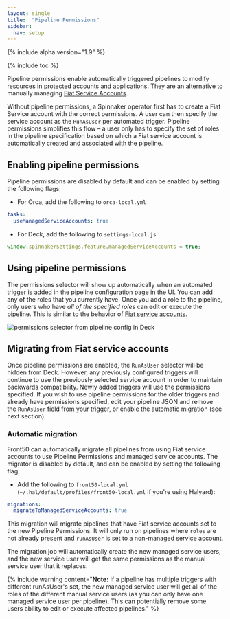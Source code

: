 ```yaml
---
layout: single
title:  "Pipeline Permissions"
sidebar:
  nav: setup
---
```


{% include alpha version="1.9" %}

{% include toc %}

Pipeline permissions enable automatically triggered pipelines to modify
resources in protected accounts and applications. They are an alternative
to manually managing [Fiat Service Accounts](../service-accounts/).

Without pipeline permissions, a Spinnaker operator first has to create a
Fiat Service account with the correct permissions. A user can then specify the
service account as the `RunAsUser` per automated trigger. Pipeline permissions
simplifies this flow – a user only has to specify the set of roles in the
pipeline specification based on which a Fiat service account is automatically
created and associated with the pipeline.

## Enabling pipeline permissions

Pipeline permissions are disabled by default and can be enabled by
setting the following flags:

* For Orca, add the following to  `orca-local.yml`

```yaml
tasks:
  useManagedServiceAccounts: true
```

* For Deck, add the following to `settings-local.js`

```js
window.spinnakerSettings.feature.managedServiceAccounts = true;
```

## Using pipeline permissions
The permissions selector will show up automatically when an automated trigger
is added in the pipeline configuration page in the UI. You can add any of the
roles that you currently have. Once you add a role to the pipeline, only users
who have _all of the specified roles_ can edit or execute the pipeline.
This is similar to the behavior of
[Fiat service accounts](../service-accounts#service-account-roles).

![permissions selector from pipeline config in Deck](permissions-selector.png)

## Migrating from Fiat service accounts

Once pipeline permissions are enabled, the `RunAsUser` selector will be hidden
from Deck. However, any previously configured triggers will continue to use
the previously selected service account in order to maintain backwards
compatibility. Newly added triggers will use the permissions specified. If you
wish to use pipeline permissions for the older triggers and already have
permissions specified, edit your pipeline JSON and remove the `RunAsUser` field
from your trigger, or enable the automatic migration (see next section).

### Automatic migration

Front50 can automatically migrate all pipelines from using Fiat service accounts to
use Pipeline Permissions and managed service accounts. The migrator is disabled by
default, and can be enabled by setting the following flag:

* Add the following to `front50-local.yml` (`~/.hal/default/profiles/front50-local.yml`
if you're using Halyard):

```yaml
migrations:
  migrateToManagedServiceAccounts: true
```

This migration will migrate pipelines that have Fiat service accounts set to the
new Pipeline Permissions. It will only run on pipelines where `roles` are not
already present and `runAsUser` is set to a non-managed service account.

The migration job will automatically create the new managed service users, and the
new service user will get the same permissions as the manual service user that it
replaces.

{% include
   warning
   content="**Note:** If a pipeline has multiple triggers with different runAsUser's
   set, the new managed service user will get all of the roles of the different
   manual service users (as you can only have one managed service user per
   pipeline). This can potentially remove some users ability to edit or execute
   affected pipelines."
%}
